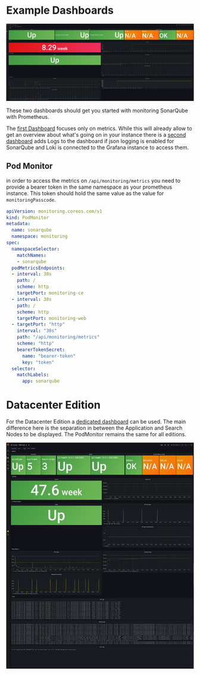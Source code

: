 # Example Dashboards

![SonarQube Dashboard](example_dashboard.png "SonarQube Dashboard")

These two dashboards should get you started with monitoring SonarQube with Prometheus. 

The [first Dashboard](sonarqube-dashboard.json) focuses only on metrics. While this will already allow to get an overview about what's going on in your instance there is a [second dashboard](sonarqube-loki-dashboard.json) adds Logs to the dashboard if json logging is enabled for SonarQube and Loki is connected to the Grafana instance to access them.

## Pod Monitor

in order to access the metrics on `/api/monitoring/metrics` you need to provide a bearer token in the same namespace as your prometheus instance. This token should hold the same value as the value for `monitoringPasscode`.  

```yaml
apiVersion: monitoring.coreos.com/v1
kind: PodMonitor
metadata:
  name: sonarqube
  namespace: monitoring
spec:
  namespaceSelector:
    matchNames:
    - sonarqube
  podMetricsEndpoints:
  - interval: 30s
    path: /
    scheme: http
    targetPort: monitoring-ce
  - interval: 30s
    path: /
    scheme: http
    targetPort: monitoring-web
  - targetPort: "http"
    interval: "30s"
    path: "/api/monitoring/metrics"
    scheme: "http"
    bearerTokenSecret:
      name: "bearer-token"
      key: "token"
  selector:
    matchLabels:
      app: sonarqube

```

# Datacenter Edition

For the Datacenter Edition a [dedicated dashboard](sonarqube-dce-dashboard.json) can be used. The main difference here is the separation in between the Application and Search Nodes to be displayed.
The PodMonitor remains the same for all editions.

![SonarQube Dashboard](example_dashboard_dce.png "SonarQube Dashboard")